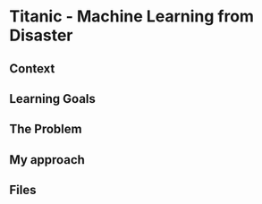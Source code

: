 # Titanic - Machine Learning from Disaster

## Context

## Learning Goals

## The Problem

## My approach

## Files
